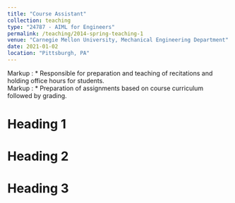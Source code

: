 ```yaml
---
title: "Course Assistant"
collection: teaching
type: "24787 - AIML for Engineers"
permalink: /teaching/2014-spring-teaching-1
venue: "Carnegie Mellon University, Mechanical Engineering Department"
date: 2021-01-02
location: "Pittsburgh, PA"
---
```


Markup : * Responsible for preparation and teaching of recitations and holding office hours for students.\
Markup : * Preparation of assignments based on course curriculum followed by grading.

Heading 1
======

Heading 2
======

Heading 3
======